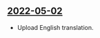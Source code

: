 ## [2022-05-02](https://github.com/faktaoklimatu/graphics/blob/c8695d4ec4bcbbc6d904422b9a60e54aedbd0cc1/data-visualization/policies/european-union/eu-funds/en-eu-funds.ai)

- Upload English translation.

